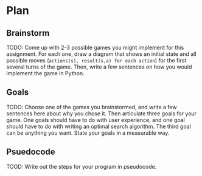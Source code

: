 # Plan

## Brainstorm

TODO: Come up with 2-3 possible games you might implement for this assignment. For each one, draw a diagram that shows an initial state and all possible moves (`actions(s), result(s,a) for each action`) for the first several turns of the game. Then, write a few sentences on how you would implement the game in Python. 

## Goals

TODO: Choose one of the games you brainstormed, and write a few sentences here about why you chose it. Then articulate three goals for your game. One goals should have to do with user experience, and one goal should have to do with writing an optimal search algorithm. The third goal can be anything you want. State your goals in a measurable way.

## Psuedocode

TOOD: Write out the steps for your program in pseudocode.
